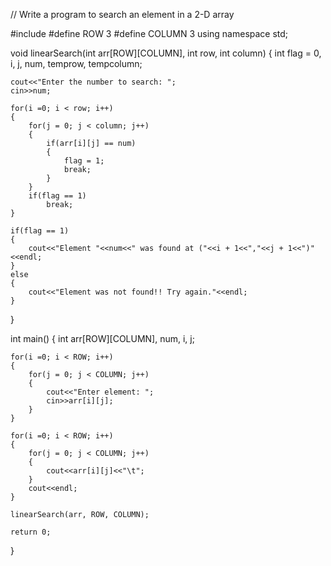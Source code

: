 // Write a program to search an element in a 2-D array

#include <iostream>
#define ROW 3
#define COLUMN 3
using namespace std;

void linearSearch(int arr[ROW][COLUMN], int row, int column)
{
    int flag = 0, i, j, num, temprow, tempcolumn;

    cout<<"Enter the number to search: ";
    cin>>num;

    for(i =0; i < row; i++)
    {
        for(j = 0; j < column; j++)
        {
            if(arr[i][j] == num)
            {
                flag = 1;
                break;
            }
        }
        if(flag == 1)
            break;
    }

    if(flag == 1)
    {
        cout<<"Element "<<num<<" was found at ("<<i + 1<<","<<j + 1<<")"<<endl;
    }
    else
    {
        cout<<"Element was not found!! Try again."<<endl;
    }

}


int main()
{
    int arr[ROW][COLUMN], num, i, j;

    for(i =0; i < ROW; i++)
    {
        for(j = 0; j < COLUMN; j++)
        {
            cout<<"Enter element: ";
            cin>>arr[i][j];
        }
    }

    for(i =0; i < ROW; i++)
    {
        for(j = 0; j < COLUMN; j++)
        {
            cout<<arr[i][j]<<"\t";
        }
        cout<<endl;
    }

    linearSearch(arr, ROW, COLUMN);

    return 0;
}
